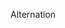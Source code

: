 <!-- .slide: id="open-source-alt" class="modal" data-modal-title="Open Source Alternation" -->

<!-- .slide: data-background="#dd5567" -->


Alternation
